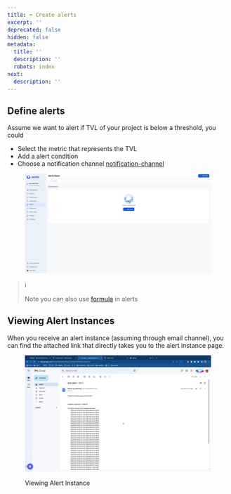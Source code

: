 ```yaml
---
title: ➡ Create alerts
excerpt: ''
deprecated: false
hidden: false
metadata:
  title: ''
  description: ''
  robots: index
next:
  description: ''
---
```

## Define alerts

Assume we want to alert if TVL of your project is below a threshold, you could 

* Select the metric that represents the TVL
* Add a alert condition
* Choose a notification channel [notification-channel](notification-channel "mention")

<figure>
  <img src="https://raw.githubusercontent.com/sentioxyz/docs/main/.gitbook/assets/creatingAlert.gif" alt="">
  <figcaption></figcaption>
</figure>

> ℹ️
>
> Note you can also use [formula](aggregation-functions-and-formulas) in alerts

## Viewing Alert Instances

When you receive an alert instance (assuming through email channel), you can find the attached link that directly takes you to the alert instance page.

<figure>
  <img src="https://raw.githubusercontent.com/sentioxyz/docs/main/.gitbook/assets/alertInstance.gif" alt="">
  <figcaption>
    <p>Viewing Alert Instance</p>
  </figcaption>
</figure>

##